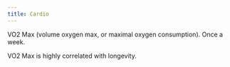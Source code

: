```yaml
---
title: Cardio
---
```


VO2 Max (volume oxygen max, or maximal oxygen consumption). Once a week.

VO2 Max is highly correlated with longevity.
